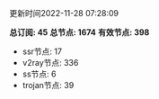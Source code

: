 更新时间2022-11-28 07:28:09

**总订阅: 45**
**总节点: 1674**
**有效节点: 398**
- ssr节点: 17
- v2ray节点: 336
- ss节点: 6
- trojan节点: 39
